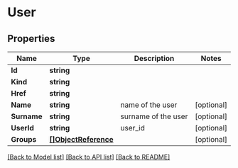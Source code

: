 # User

## Properties

Name | Type | Description | Notes
------------ | ------------- | ------------- | -------------
**Id** | **string** |  | 
**Kind** | **string** |  | 
**Href** | **string** |  | 
**Name** | **string** | name of the user | [optional] 
**Surname** | **string** | surname of the user | [optional] 
**UserId** | **string** | user_id | [optional] 
**Groups** | [**[]ObjectReference**](ObjectReference.md) |  | [optional] 

[[Back to Model list]](../README.md#documentation-for-models) [[Back to API list]](../README.md#documentation-for-api-endpoints) [[Back to README]](../README.md)


